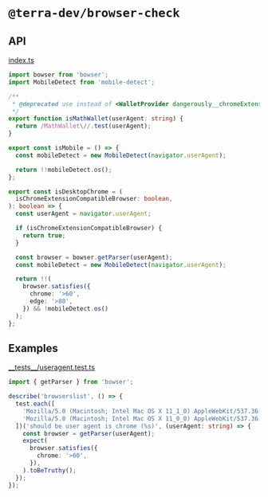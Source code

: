 # `@terra-dev/browser-check`

## API

<!-- source index.ts -->

[index.ts](index.ts)

```ts
import bowser from 'bowser';
import MobileDetect from 'mobile-detect';

/**
 * @deprecated use instead of <WalletProvider dangerously__chromeExtensionCompatibleBrowserCheck={} />
 */
export function isMathWallet(userAgent: string) {
  return /MathWallet\//.test(userAgent);
}

export const isMobile = () => {
  const mobileDetect = new MobileDetect(navigator.userAgent);

  return !!mobileDetect.os();
};

export const isDesktopChrome = (
  isChromeExtensionCompatibleBrowser: boolean,
): boolean => {
  const userAgent = navigator.userAgent;

  if (isChromeExtensionCompatibleBrowser) {
    return true;
  }

  const browser = bowser.getParser(userAgent);
  const mobileDetect = new MobileDetect(navigator.userAgent);

  return !!(
    browser.satisfies({
      chrome: '>60',
      edge: '>80',
    }) && !mobileDetect.os()
  );
};
```

<!-- /source -->

## Examples

<!-- source __tests__/useragent.test.ts -->

[\_\_tests\_\_/useragent.test.ts](__tests__/useragent.test.ts)

```ts
import { getParser } from 'bowser';

describe('browserslist', () => {
  test.each([
    'Mozilla/5.0 (Macintosh; Intel Mac OS X 11_1_0) AppleWebKit/537.36 (KHTML, like Gecko) Chrome/87.0.4280.141 Safari/537.36',
    'Mozilla/5.0 (Macintosh; Intel Mac OS X 11_0_0) AppleWebKit/537.36 (KHTML, like Gecko) Chrome/88.0.4298.0 Safari/537.36',
  ])('should be user agent is chrome (%s)', (userAgent: string) => {
    const browser = getParser(userAgent);
    expect(
      browser.satisfies({
        chrome: '>60',
      }),
    ).toBeTruthy();
  });
});
```

<!-- /source -->
